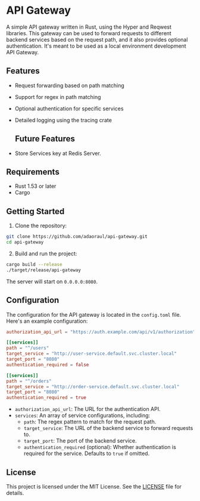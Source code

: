 # API Gateway

A simple API gateway written in Rust, using the Hyper and Reqwest libraries.
This gateway can be used to forward requests to different backend services based on the request path, and it also provides optional authentication.
It's meant to be used as a local environment development API Gateway.

## Features

- Request forwarding based on path matching
- Support for regex in path matching
- Optional authentication for specific services
- Detailed logging using the tracing crate

  ## Future Features

- Store Services key at Redis Server.

## Requirements

- Rust 1.53 or later
- Cargo

## Getting Started

1. Clone the repository:

```bash
git clone https://github.com/adaoraul/api-gateway.git
cd api-gateway
```

2. Build and run the project:

```bash
cargo build --release
./target/release/api-gateway
```

The server will start on `0.0.0.0:8080`.

## Configuration

The configuration for the API gateway is located in the `config.toml` file.
Here's an example configuration:

```toml
authorization_api_url = "https://auth.example.com/api/v1/authorization"

[[services]]
path = "^/users"
target_service = "http://user-service.default.svc.cluster.local"
target_port = "8080"
authentication_required = false

[[services]]
path = "^/orders"
target_service = "http://order-service.default.svc.cluster.local"
target_port = "8080"
authentication_required = true

```

- `authorization_api_url`: The URL for the authentication API.
- `services`: An array of service configurations, including:
  - `path`: The regex pattern to match for the request path.
  - `target_service`: The URL of the backend service to forward requests to.
  - `target_port`: The port of the backend service.
  - `authentication_required` (optional): Whether authentication is required for the service. Defaults to `true` if omitted.

## License

This project is licensed under the MIT License. See the [LICENSE](LICENSE) file for details.

